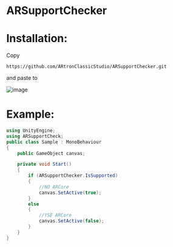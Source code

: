 # ARSupportChecker

# Installation:
Copy 
```
https://github.com/ARtronClassicStudio/ARSupportChecker.git
```
and paste to 

![image](https://user-images.githubusercontent.com/68843488/202701019-00299f7b-d4f8-40e0-8530-2ec4d226bfe5.png)


# Example:

```C#
using UnityEngine;
using ARSupportCheck;
public class Sample : MonoBehaviour
{
    public GameObject canvas;

    private void Start()
    {
        if (ARSupportChecker.IsSupported)
        {
            //NO ARCore
            canvas.SetActive(true);
        }
        else
        {
            //YSE ARCore
            canvas.SetActive(false);
        }
    }
}
```
